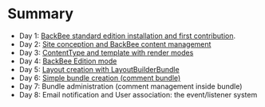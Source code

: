 # Summary

* Day 1: [BackBee standard edition installation and first contribution](day1.md).
* Day 2: [Site conception and BackBee content management](day2.md)
* Day 3: [ContentType and template with render modes](day3.md)
* Day 4: [BackBee Edition mode](day4.md)
* Day 5: [Layout creation with LayoutBuilderBundle](day5.md)
* Day 6: [Simple bundle creation (comment bundle)](day6.md)
* Day 7: Bundle administration (comment management inside bundle)
* Day 8: Email notification and User association: the event/listener system

